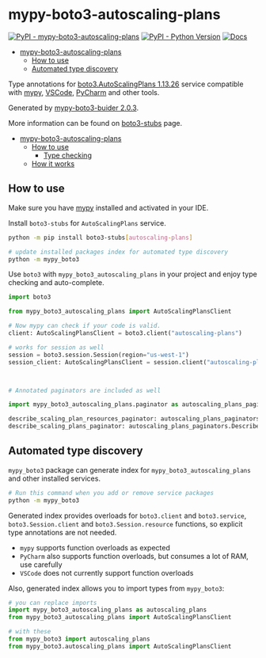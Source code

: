 # mypy-boto3-autoscaling-plans

[![PyPI - mypy-boto3-autoscaling-plans](https://img.shields.io/pypi/v/mypy-boto3-autoscaling-plans.svg?color=blue)](https://pypi.org/project/mypy-boto3-autoscaling-plans)
[![PyPI - Python Version](https://img.shields.io/pypi/pyversions/mypy-boto3-autoscaling-plans.svg?color=blue)](https://pypi.org/project/mypy-boto3-autoscaling-plans)
[![Docs](https://img.shields.io/readthedocs/mypy-boto3-builder.svg?color=blue)](https://mypy-boto3-builder.readthedocs.io/)

- [mypy-boto3-autoscaling-plans](#mypy-boto3-autoscaling-plans)
  - [How to use](#how-to-use)
  - [Automated type discovery](#automated-type-discovery)


Type annotations for
[boto3.AutoScalingPlans 1.13.26](https://boto3.amazonaws.com/v1/documentation/api/1.13.26/reference/services/autoscaling-plans.html#AutoScalingPlans) service
compatible with [mypy](https://github.com/python/mypy), [VSCode](https://code.visualstudio.com/),
[PyCharm](https://www.jetbrains.com/pycharm/) and other tools.

Generated by [mypy-boto3-buider 2.0.3](https://github.com/vemel/mypy_boto3_builder).

More information can be found on [boto3-stubs](https://pypi.org/project/boto3-stubs/) page.

- [mypy-boto3-autoscaling-plans](#mypy-boto3-autoscaling-plans)
  - [How to use](#how-to-use)
    - [Type checking](#type-checking)
  - [How it works](#how-it-works)

## How to use

Make sure you have [mypy](https://github.com/python/mypy) installed and activated in your IDE.

Install `boto3-stubs` for `AutoScalingPlans` service.

```bash
python -m pip install boto3-stubs[autoscaling-plans]

# update installed packages index for automated type discovery
python -m mypy_boto3
```

Use `boto3` with `mypy_boto3_autoscaling_plans` in your project and enjoy type checking and auto-complete.

```python
import boto3

from mypy_boto3_autoscaling_plans import AutoScalingPlansClient

# Now mypy can check if your code is valid.
client: AutoScalingPlansClient = boto3.client("autoscaling-plans")

# works for session as well
session = boto3.session.Session(region="us-west-1")
session_client: AutoScalingPlansClient = session.client("autoscaling-plans")



# Annotated paginators are included as well

import mypy_boto3_autoscaling_plans.paginator as autoscaling_plans_paginators

describe_scaling_plan_resources_paginator: autoscaling_plans_paginators.DescribeScalingPlanResourcesPaginator = client.get_paginator("describe_scaling_plan_resources")
describe_scaling_plans_paginator: autoscaling_plans_paginators.DescribeScalingPlansPaginator = client.get_paginator("describe_scaling_plans")
```

## Automated type discovery

`mypy_boto3` package can generate index for `mypy_boto3_autoscaling_plans` and other installed services.

```bash
# Run this command when you add or remove service packages
python -m mypy_boto3
```

Generated index provides overloads for `boto3.client` and `boto3.service`,
`boto3.Session.client` and `boto3.Session.resource` functions,
so explicit type annotations are not needed.

- `mypy` supports function overloads as expected
- `PyCharm` also supports function overloads, but consumes a lot of RAM, use carefully
- `VSCode` does not currently support function overloads

Also, generated index allows you to import types from `mypy_boto3`:

```python
# you can replace imports
import mypy_boto3_autoscaling_plans as autoscaling_plans
from mypy_boto3_autoscaling_plans import AutoScalingPlansClient

# with these
from mypy_boto3 import autoscaling_plans
from mypy_boto3.autoscaling_plans import AutoScalingPlansClient
```